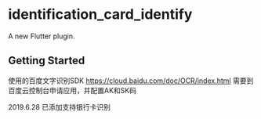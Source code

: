 # identification_card_identify

A new Flutter plugin.

## Getting Started

使用的百度文字识别SDK
https://cloud.baidu.com/doc/OCR/index.html
需要到百度云控制台申请应用，并配置AK和SK码

2019.6.28 已添加支持银行卡识别

